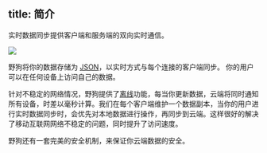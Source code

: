 title: 简介
---

实时数据同步提供客户端和服务端的双向实时通信。

![](/images/introduction.png)

野狗将你的数据存储为 [JSON](http://www.w3school.com.cn/json/)，以实时方式与每个连接的客户端同步。 你的用户可以在任何设备上访问自己的数据。

针对不稳定的网络情况，野狗提供了[离线](/overview/sync/feature.html#%E7%A6%BB%E7%BA%BF)功能，每当你更新数据，云端将同时通知所有设备，时差以毫秒计算。我们在每个客户端维护一个数据副本，当你的用户进行实时数据同步时，会优先对本地数据进行操作，再同步到云端。这样很好的解决了移动互联网网络不稳定的问题，同时提升了访问速度。

野狗还有一套完美的安全机制，来保证你云端数据的安全。


